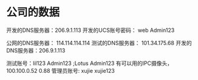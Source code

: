 <!--
 * @Author: x09898 coder_xujie@163.com
 * @Date: 2022-06-07 17:36:30
 * @LastEditors: x09898 coder_xujie@163.com
 * @FilePath: \HTML-CSS-Javascript-\工具类的知识\公司的各种数据.md
 * @Description: 
-->
# 公司的数据

开发的DNS服务器：206.9.1.113
开发的UCS账号密码： web Admin123

公网的DNS服务器： 114.114.114.114
测试的DNS服务器： 101.34.175.68
开发的DNS服务器：206.9.1.113

测试账号：lil123   Admin123 ;Lotus Admin123 有可以用的IPC摄像头， 100.100.0.52   0.88
管理员账号: xujie xujie123
